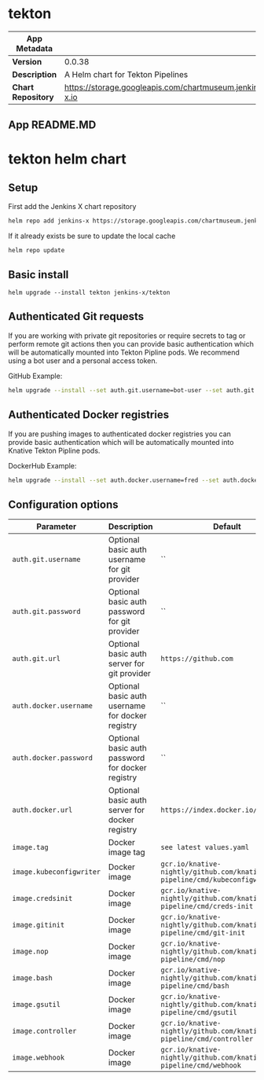 # tekton

|App Metadata||
|---|---|
| **Version** | 0.0.38 |
| **Description** | A Helm chart for Tekton Pipelines |
| **Chart Repository** | https://storage.googleapis.com/chartmuseum.jenkins-x.io |

## App README.MD

# tekton helm chart

## Setup
First add the Jenkins X chart repository

```sh
helm repo add jenkins-x https://storage.googleapis.com/chartmuseum.jenkins-x.io
```
If it already exists be sure to update the local cache
```
helm repo update
```

## Basic install
```
helm upgrade --install tekton jenkins-x/tekton
```

## Authenticated Git requests
If you are working with private git repositories or require secrets to tag or perform remote git actions then you can provide basic authentication which will be automatically mounted into Tekton Pipline pods.  We recommend using a bot user and a personal access token.

GitHub Example:

```sh
helm upgrade --install --set auth.git.username=bot-user --set auth.git.password=123456abcdef --set auth.git.url=https://github.com tekton jenkins-x/tekton 
```
## Authenticated Docker registries
If you are pushing images to authenticated docker registries you can provide basic authentication which will be automatically mounted into Knative Tekton Pipline pods.

DockerHub Example:

```sh
helm upgrade --install --set auth.docker.username=fred --set auth.docker.password=flintstone --set auth.docker.url=https://index.docker.io/v1/  tekton jenkins-x/tekton 
```
## Configuration options

|       Parameter                 |           Description                             |                         Default                                                 |
|----------------------------------------|---------------------------------------------------|--------------------------------------------------------------------------|
| `auth.git.username`             | Optional basic auth username for git provider     | ``                                                                              |
| `auth.git.password`             | Optional basic auth password for git provider     | ``                                                                              |
| `auth.git.url`                  | Optional basic auth server for git provider       | `https://github.com`                                                            |
| `auth.docker.username`          | Optional basic auth username for docker registry  | ``                                                                              |
| `auth.docker.password`          | Optional basic auth password for docker registry  | ``                                                                              |
| `auth.docker.url`               | Optional basic auth server for docker registry    | `https://index.docker.io/v1/`                                                   |
| `image.tag`                     | Docker image tag                                  | `see latest values.yaml`                                                        |
| `image.kubeconfigwriter`        | Docker image                                      | `gcr.io/knative-nightly/github.com/knative/build-pipeline/cmd/kubeconfigwriter` |
| `image.credsinit`               | Docker image                                      | `gcr.io/knative-nightly/github.com/knative/build-pipeline/cmd/creds-init`       |
| `image.gitinit`                 | Docker image                                      | `gcr.io/knative-nightly/github.com/knative/build-pipeline/cmd/git-init`         |
| `image.nop`                     | Docker image                                      | `gcr.io/knative-nightly/github.com/knative/build-pipeline/cmd/nop`              |
| `image.bash`                    | Docker image                                      | `gcr.io/knative-nightly/github.com/knative/build-pipeline/cmd/bash`             |
| `image.gsutil`                  | Docker image                                      | `gcr.io/knative-nightly/github.com/knative/build-pipeline/cmd/gsutil`           |
| `image.controller`              | Docker image                                      | `gcr.io/knative-nightly/github.com/knative/build-pipeline/cmd/controller`       |
| `image.webhook`                 | Docker image                                      | `gcr.io/knative-nightly/github.com/knative/build-pipeline/cmd/webhook`          |

